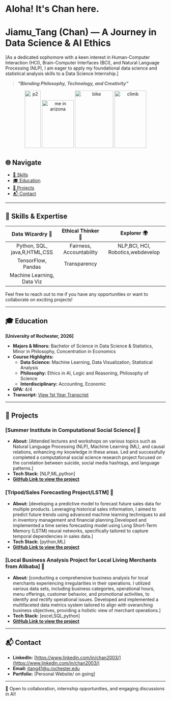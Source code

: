 # Aloha! It's Chan here.
# Jiamu_Tang (Chan)  — A Journey in Data Science & AI Ethics

[As a dedicated sophomore with a keen interest in Human-Computer Interaction (HCI),
Brain-Computer Interfaces (BCI), and Natural Language Processing (NLP), I am eager to
apply my foundational data science and statistical analysis skills to a Data Science
Internship.]


> **_"Blending Philosophy, Technology, and Creativity"_**

<div align="center">
  <img src="https://github.com/itsChanism/Jiamu-Tang-Chan-/assets/141575042/b211107a-d3a3-4d6d-a38d-bbf8988bc3fc" width="50" height="180" alt= "p2">
   <img src="https://github.com/itsChanism/Jiamu-Tang-Chan-/assets/141575042/1e946a68-b1b8-45d1-9b54-7876160a20e4" width="100" height="150" alt="me in arizona">
   <img src="https://github.com/itsChanism/Jiamu-Tang-Chan-/assets/141575042/ba86eb47-70af-468c-97bd-45a5586790a1" width="120" height="180" alt= "bike ">
   <img src="https://github.com/itsChanism/Jiamu-Tang-Chan-/assets/141575042/dd8e39fc-1f01-46ce-a08e-e725cdfe2e19" width="100" height="180" alt= "climb">
</div>

## 🌐 Navigate

- [🧪 Skills](#skills)
- [🎓 Education](#education)
- [🎨 Projects](#projects)
- [📬 Contact](#contact)

---
## 🧪 Skills & Expertise <a name="skills"></a>

| **Data Wizardry 🧙**       | **Ethical Thinker 🎩**        | **Explorer 🌍**               |
|:--------------------------:|:-----------------------------:|:----------------------------:|
| Python, SQL, java,R,HTML,CSS| Fairness, Accountability     |  NLP,BCI, HCI, Robotics,webdevelop     |
| TensorFlow, Pandas         | Transparency                  |                              |
| Machine Learning, Data Viz |                               |                              |


Feel free to reach out to me if you have any opportunities or want to collaborate on exciting projects!

---

## 🎓 Education <a name="education"></a>

**[University of Rochester, 2026]**
- **Majors & Minors:** Bachelor of Science in Data Science & Statistics, Minor in Philosophy, Concentration in Economics
- **Course Highlights:**
  - **Data Science:** Machine Learning, Data Visualization, Statistical Analysis
  - **Philosophy:** Ethics in AI, Logic and Reasoning, Philosophy of Science
  - **Interdisciplinary:** Accounting, Economic 
- **GPA:** 4/4
- **Transcript:** [View 1st Year Transcript](1st%20year.pdf)
 
---

## 🎨 Projects <a name="projects"></a>

### [Summer Institute in Computational Social Science] 🌟
- **About:** [Attended lectures and workshops on various topics such as Natural Language Processing (NLP), Machine Learning (ML), and causal relations, enhancing my knowledge in these areas. Led and successfully completed a computational social science research project focused on the correlation between suicide, social media hashtags, and language patterns.]
- **Tech Stack:** [NLP,ML,python]
- **[GitHub Link to view the project](https://github.com/itsChanism/SICSS2023-social.media.mental.health)**

### [Tripod/Sales Forecasting Project/LSTM] 🌟
- **About:** [developing a predictive model to forecast future sales data for multiple products. Leveraging historical sales information, I aimed to predict future trends using advanced machine learning techniques to aid in inventory management and financial planning.Developed and implemented a time series forecasting model using Long Short-Term Memory (LSTM) neural networks, specifically tailored to capture temporal dependencies in sales data.]
- **Tech Stack:** [python,ML]
- **[GitHub Link to view the project](https://github.com/itsChanism/Sales.Forecasting.Project.Using.LSTM.Neural.Networks)**
  
### [Local Business Analysis Project for Local Living Merchants from Alibaba] 🌟
- **About:** [conducting a comprehensive business analysis for local merchants experiencing irregularities in their operations. I utilized various data sets, including business categories, operational hours, menu offerings, customer behavior, and promotional activities, to identify and rectify operational issues. Developed and implemented a multifaceted data metrics system tailored to align with overarching business objectives, providing a holistic view of merchant operations.]
- **Tech Stack:** [excel,SQL,python]
- **[GitHub Link to view the project](https://github.com/itsChanism/Local.Business.Analysis.Project.for.Local.Living.Merchants.from.Alibaba.)**

---

## 📬 Contact <a name="contact"></a>

- **LinkedIn:** [https://www.linkedin.com/in/chan2003/](https://www.linkedin.com/in/chan2003/)
- **Email:** [jtang41@u.rochester.edu](mailto:jtang41@u.rochester.edu)
- **Portfolio:** [Personal Website/ on going]

---

💌 Open to collaboration, internship opportunities, and engaging discussions in AI!

